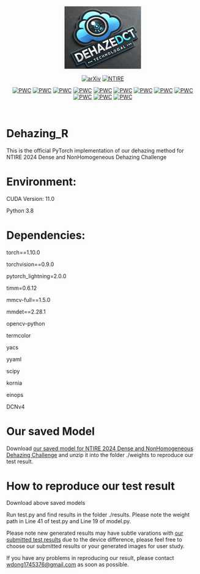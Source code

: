 &nbsp;

<div align="center">
<p align="center"> <img src="figure/logo.png" width="200px"> </p>


[![arXiv](https://img.shields.io/badge/CVPRW2024-paper-179bd3)](https://openaccess.thecvf.com/content/CVPR2024W/NTIRE/papers/Dong_DehazeDCT_Towards_Effective_Non-Homogeneous_Dehazing_via_Deformable_Convolutional_Transformer_CVPRW_2024_paper.pdf)
[![NTIRE](https://img.shields.io/badge/Second_Place_of_NTIRE_2024_Dehazing_Challenge-leaderboard_User🥈_ZXCV-179bd3)](https://codalab.lisn.upsaclay.fr/competitions/17529#results)

[![PWC](https://img.shields.io/endpoint.svg?url=https://paperswithcode.com/badge/dehazedct-towards-effective-non-homogeneous/nonhomogeneous-image-dehazing-on-dnh-haze)](https://paperswithcode.com/sota/nonhomogeneous-image-dehazing-on-dnh-haze?p=dehazedct-towards-effective-non-homogeneous)
[![PWC](https://img.shields.io/endpoint.svg?url=https://paperswithcode.com/badge/dehazedct-towards-effective-non-homogeneous/single-image-dehazing-on-dnh-haze)](https://paperswithcode.com/sota/single-image-dehazing-on-dnh-haze?p=dehazedct-towards-effective-non-homogeneous)
[![PWC](https://img.shields.io/endpoint.svg?url=https://paperswithcode.com/badge/dehazedct-towards-effective-non-homogeneous/image-dehazing-on-dnh-haze)](https://paperswithcode.com/sota/image-dehazing-on-dnh-haze?p=dehazedct-towards-effective-non-homogeneous)
[![PWC](https://img.shields.io/endpoint.svg?url=https://paperswithcode.com/badge/dehazedct-towards-effective-non-homogeneous/nonhomogeneous-image-dehazing-on-hd-nh-haze)](https://paperswithcode.com/sota/nonhomogeneous-image-dehazing-on-hd-nh-haze?p=dehazedct-towards-effective-non-homogeneous)
[![PWC](https://img.shields.io/endpoint.svg?url=https://paperswithcode.com/badge/dehazedct-towards-effective-non-homogeneous/single-image-dehazing-on-hd-nh-haze)](https://paperswithcode.com/sota/single-image-dehazing-on-hd-nh-haze?p=dehazedct-towards-effective-non-homogeneous)
[![PWC](https://img.shields.io/endpoint.svg?url=https://paperswithcode.com/badge/dehazedct-towards-effective-non-homogeneous/image-dehazing-on-hd-nh-haze)](https://paperswithcode.com/sota/image-dehazing-on-hd-nh-haze?p=dehazedct-towards-effective-non-homogeneous)
[![PWC](https://img.shields.io/endpoint.svg?url=https://paperswithcode.com/badge/dehazedct-towards-effective-non-homogeneous/nonhomogeneous-image-dehazing-on-nh-haze-2)](https://paperswithcode.com/sota/nonhomogeneous-image-dehazing-on-nh-haze-2?p=dehazedct-towards-effective-non-homogeneous)
[![PWC](https://img.shields.io/endpoint.svg?url=https://paperswithcode.com/badge/dehazedct-towards-effective-non-homogeneous/single-image-dehazing-on-nh-haze)](https://paperswithcode.com/sota/single-image-dehazing-on-nh-haze?p=dehazedct-towards-effective-non-homogeneous)
[![PWC](https://img.shields.io/endpoint.svg?url=https://paperswithcode.com/badge/dehazedct-towards-effective-non-homogeneous/nonhomogeneous-image-dehazing-on-nh-haze2)](https://paperswithcode.com/sota/nonhomogeneous-image-dehazing-on-nh-haze2?p=dehazedct-towards-effective-non-homogeneous)
[![PWC](https://img.shields.io/endpoint.svg?url=https://paperswithcode.com/badge/dehazedct-towards-effective-non-homogeneous/image-dehazing-on-nh-haze2)](https://paperswithcode.com/sota/image-dehazing-on-nh-haze2?p=dehazedct-towards-effective-non-homogeneous)
[![PWC](https://img.shields.io/endpoint.svg?url=https://paperswithcode.com/badge/dehazedct-towards-effective-non-homogeneous/single-image-dehazing-on-nh-haze2)](https://paperswithcode.com/sota/single-image-dehazing-on-nh-haze2?p=dehazedct-towards-effective-non-homogeneous)
[![PWC](https://img.shields.io/endpoint.svg?url=https://paperswithcode.com/badge/dehazedct-towards-effective-non-homogeneous/nonhomogeneous-image-dehazing-on-nh-haze)](https://paperswithcode.com/sota/nonhomogeneous-image-dehazing-on-nh-haze?p=dehazedct-towards-effective-non-homogeneous)


</div>
&nbsp;










# Dehazing_R

This is the official PyTorch implementation of our dehazing method for NTIRE 2024 Dense and NonHomogeneous Dehazing Challenge
# Environment:

CUDA Version: 11.0

Python 3.8

# Dependencies:

torch==1.10.0

torchvision==0.9.0

pytorch_lightning=2.0.0

timm=0.6.12

mmcv-full==1.5.0

mmdet==2.28.1

opencv-python 

termcolor 

yacs 

yyaml 

scipy

kornia

einops

DCNv4


# Our saved Model
Download [our saved model for NTIRE 2024 Dense and NonHomogeneous Dehazing Challenge](https://drive.google.com/file/d/17cV2VeKXp2dFfMaTwdWTdfKqWQUs7g8f/view?usp=drive_link) and unzip it into the folder ./weights to reproduce our test result.

# How to reproduce our test result
Download above saved models

Run test.py and find results in the folder ./results. Please note the weight path in Line 41 of test.py and Line 19 of model.py.

Please note new generated results may have subtle varations with [our submitted test results](https://drive.google.com/file/d/18zyWybWFRbYA4HsifToUfLqPi_CnomsU/view?usp=sharing) due to the device difference, please feel free to choose our submitted results or your generated images for user study.

If you have any problems in reproducing our result, please contact wdong1745376@gmail.com as soon as possible.






